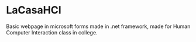 # LaCasaHCI
 Basic webpage in microsoft forms made in .net framework,
 made for Human Computer Interaction class in college.
